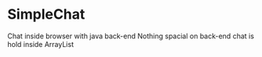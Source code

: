 SimpleChat
==========

Chat inside browser with java back-end
Nothing spacial on back-end chat is hold inside ArrayList
